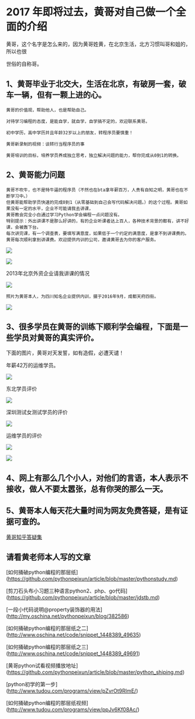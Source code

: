 # 2017 年即将过去，黄哥对自己做一个全面的介绍    

黄哥，这个名字是怎么来的，因为黄哥姓黄，在北京生活，北方习惯叫哥和姐的，所以也很

世俗的自称哥。

## 1、黄哥毕业于北交大，生活在北京，有破房一套，破车一辆，但有一颗上进的心。

	黄哥的价值观，帮助他人，也是帮助自己。

	对待学习编程的态度，是能自学，就自学，自学搞不定的，欢迎联系黄哥。

	初中学历，高中学历并且年龄32岁以上的朋友，转程序员要慎重！

	黄哥新录制的视频：谈转行当程序员的事

	黄哥培训的目标，培养学员养成独立思考，独立解决问题的能力，帮你完成从0到1的转换。



## 2、黄哥能力问题

	黄哥不吹牛，也不是特牛逼的程序员（不然也在bta拿年薪百万，人贵有自知之明，黄哥也在不断学习中。）
	但黄哥能帮助学员快速的完成0到1（从零基础到自己会写代码解决问题。）的这个过程。黄哥如果没有一定的水平，企业不可能请我去讲课，
	黄哥教会完全小白通过学习Python学会编程一点问题没有。
	特别提示：外出讲课不是那么好讲的，有的企业听课者达上百人，各种技术背景的都有，讲不好课，会被轰下台。
	每次讲完课，有一个调查表，要填写满意度，如果低于一个约定的满意度，是拿不到讲课费的。
	黄哥每次顺利拿到讲课费。欢迎提供内训的公司，邀请黄哥去为你的客户服务。


![](武汉学员.jpg)

![](上夜班学员.jpg)



2013年北京外资企业请我讲课的情况

![](外资讲课.jpg)



	照片为黄哥本人，为四川知名企业提供内训，摄于2016年9月，成都天府四街。


![](黄哥近照.jpg)

    
## 3、很多学员在黄哥的训练下顺利学会编程，下面是一些学员对黄哥的真实评价。

下面的图片，黄哥对天发誓，如有造假，必遭天谴！

年薪42万的运维学员。

![](42万.jpg)

东北学员评价


![](东北学员.jpg)


深圳测试女测试学员的评价


![](测试学员.jpg)

运维学员的评价


![](运维学员.jpg)


![](转行学员.jpg)


## 4、网上有那么几个小人，对他们的言语，本人表示不接收，做人不要太嚣张，总有你哭的那么一天。



## 5、黄哥本人每天花大量时间为网友免费答疑，是有证据可查的。

[黄哥知乎答疑集](https://www.zhihu.com/people/pythonpeixun/answers)


## 请看黄老师本人写的文章  


[如何捅破python编程的那层纸]
(https://github.com/pythonpeixun/article/blob/master/pythonstudy.md)

[剪刀石头布小习题三种语言python2、php、go代码]
(https://github.com/pythonpeixun/article/blob/master/jdstb.md)  

[一段小代码说明@property装饰器的用法]
(http://my.oschina.net/pythonpeixun/blog/382586)


[如何捅破python编程的那层纸之二]
(http://www.oschina.net/code/snippet_1448389_49635)

[如何捅破python编程的那层纸之三]
(http://www.oschina.net/code/snippet_1448389_49691)


[黄哥python试看视频播放地址]
(https://github.com/pythonpeixun/article/blob/master/python_shiping.md)  

[python初学的第一步]
(http://www.tudou.com/programs/view/pZvrOt9RlmE/)

[如何捅破python编程的那层纸视频]
(http://www.tudou.com/programs/view/ppJv6Kf08Ac/)
